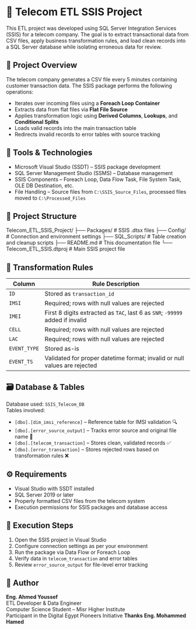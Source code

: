 # 📡 Telecom ETL SSIS Project

This ETL project was developed using SQL Server Integration Services (SSIS) for a telecom company. 
The goal is to extract transactional data from CSV files, apply business transformation rules, and load clean records into a SQL Server database while isolating erroneous data for review.

## 🎯 Project Overview

The telecom company generates a CSV file every 5 minutes containing customer transaction data. The SSIS package performs the following operations:

- Iterates over incoming files using a **Foreach Loop Container**
- Extracts data from flat files via **Flat File Source**
- Applies transformation logic using **Derived Columns**, **Lookups**, and **Conditional Splits**
- Loads valid records into the main transaction table
- Redirects invalid records to error tables with source tracking

## 🧰 Tools & Technologies

- Microsoft Visual Studio (SSDT) – SSIS package development
- SQL Server Management Studio (SSMS) – Database management
- SSIS Components – Foreach Loop, Data Flow Task, File System Task, OLE DB Destination, etc.
- File Handling – Source files from `C:\SSIS_Source_Files`, processed files moved to `C:\Processed_Files`

## 📁 Project Structure

Telecom_ETL_SSIS_Project/
├── Packages/ # SSIS .dtsx files
├── Config/ # Connection and environment settings 
├── SQL_Scripts/ # Table creation and cleanup scripts 
├── README.md # This documentation file 
└── Telecom_ETL_SSIS.dtproj # Main SSIS project file


## 🧪 Transformation Rules

| Column        | Rule Description                                                                 |
|---------------|-----------------------------------------------------------------------------------|
| `ID`          | Stored as `transaction_id`                                                        |
| `IMSI`        | Required; rows with null values are rejected                                      |
| `IMEI`        | First 8 digits extracted as `TAC`, last 6 as `SNR`; `-99999` added if invalid     |
| `CELL`        | Required; rows with null values are rejected                                      |
| `LAC`         | Required; rows with null values are rejected                                      |
| `EVENT_TYPE`  | Stored as-is                                                                      |
| `EVENT_TS`    | Validated for proper datetime format; invalid or null values are rejected         |

## 🗃️ Database & Tables

Database used: `SSIS_Telecom_DB`  
Tables involved:

- `[dbo].[dim_imsi_reference]` – Reference table for IMSI validation   🔍
- `[dbo].[error_source_output]` – Tracks error source and original file name   📄
- `[dbo].[telecom_transaction]` – Stores clean, validated records  ✅
- `[dbo].[error_transaction]` – Stores rejected rows based on transformation rules  ❌

## ⚙️ Requirements

- Visual Studio with SSDT installed  
- SQL Server 2019 or later  
- Properly formatted CSV files from the telecom system  
- Execution permissions for SSIS packages and database access  

## 🚀 Execution Steps

1. Open the SSIS project in Visual Studio  
2. Configure connection settings as per your environment  
3. Run the package via Data Flow or Foreach Loop  
4. Verify data in `telecom_transaction` and error tables  
5. Review `error_source_output` for file-level error tracking  

## 📌 Author

**Eng. Ahmed Youssef**  
     ETL Developer & Data Engineer  
     Computer Science Student – Misr Higher Institute  
     Participant in the Digital Egypt Pioneers Initiative
     **Thanks**  **Eng. Mohammed Hamed**
                                      
